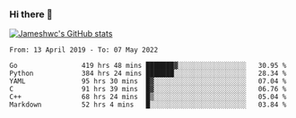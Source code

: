 ### Hi there 👋

[![Jameshwc's GitHub stats](https://github-readme-stats.vercel.app/api?username=jameshwc)](https://github.com/anuraghazra/github-readme-stats)

<!--START_SECTION:waka-->

```text
From: 13 April 2019 - To: 07 May 2022

Go                419 hrs 48 mins ███████▓░░░░░░░░░░░░░░░░░   30.95 %
Python            384 hrs 24 mins ███████░░░░░░░░░░░░░░░░░░   28.34 %
YAML              95 hrs 30 mins  █▓░░░░░░░░░░░░░░░░░░░░░░░   07.04 %
C                 91 hrs 39 mins  █▓░░░░░░░░░░░░░░░░░░░░░░░   06.76 %
C++               68 hrs 24 mins  █▒░░░░░░░░░░░░░░░░░░░░░░░   05.04 %
Markdown          52 hrs 4 mins   █░░░░░░░░░░░░░░░░░░░░░░░░   03.84 %
```

<!--END_SECTION:waka-->